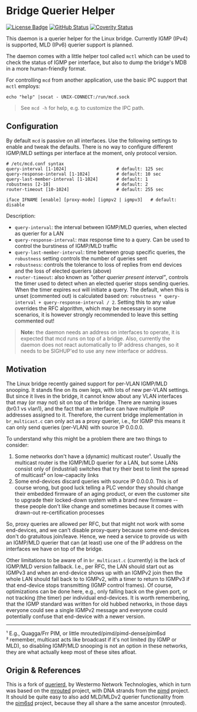 Bridge Querier Helper
=====================
[![License Badge][]][License] [![GitHub Status][]][GitHub] [![Coverity Status][]][Coverity Scan]

This daemon is a querier helper for the Linux bridge.  Currently IGMP
(IPv4) is supported, MLD (IPv6) querier support is planned.

The daemon comes with a little helper tool called `mctl` which
can be used to check the status of IGMP per interface, but also to
dump the bridge's MDB in a more human-friendly format.

For controlling `mcd` from another application, use the basic IPC
support that `mctl` employs:

    echo "help" |socat - UNIX-CONNECT:/run/mcd.sock

> See `mcd -h` for help, e.g. to customize the IPC path.


Configuration
-------------

By default `mcd` is passive on all interfaces.  Use the following
settings to enable and tweak the defaults.  There is no way to configure
different IGMP/MLD settings per interface at the moment, only protocol
version.

    # /etc/mcd.conf syntax
    query-interval [1-1024]                   # default: 125 sec
    query-response-interval [1-1024]          # default: 10 sec
    query-last-member-interval [1-1024]       # default: 1
    robustness [2-10]                         # default: 2
    router-timeout [10-1024]                  # default: 255 sec
    
    iface IFNAME [enable] [proxy-mode] [igmpv2 | igmpv3]   # default: disable

Description:

  * `query-interval`: the interval between IGMP/MLD queries, when
    elected as querier for a LAN
  * `query-response-interval`: max response time to a query.  Can be
    used to control the burstiness of IGMP/MLD traffic
  * `query-last-member-interval`: time between group specific queries,
    the `robustness` setting controls the number of queries sent
  * `robustness`: controls the tolerance to loss of replies from end
    devices and the loss of elected queriers (above)
  * `router-timeout`: also known as *"other querier present interval"*,
    controls the timer used to detect when an elected querier stops
    sending queries.  When the timer expires `mcd` will initiate a
    query.  The default, when this is unset (commented out) is
    calculated based on: `robustness * query-interval +
    query-response-interval / 2`.  Setting this to any value overrides
    the RFC algorithm, which may be necessary in some scenarios, it is
    however strongly recommended to leave this setting commented out!

> **Note:** the daemon needs an address on interfaces to operate, it is
> expected that mcd runs on top of a bridge. Also, currently the
> daemon does not react automatically to IP address changes, so it needs
> to be SIGHUP'ed to use any new interface or address.


Motivation
----------

The Linux bridge recently gained support for per-VLAN IGMP/MLD snooping.
It stands fine on its own legs, with lots of new per-VLAN settings.  But
since it lives in the bridge, it cannot know about any VLAN interfaces
that may (or may not) sit on top of the bridge.  There are naming issues
(br0.1 vs vlan1), and the fact that an interface can have multiple IP
addresses assigned to it.  Therefore, the current bridge implementation
in `br_multicast.c` can only act as a proxy querier, i.e., for IGMP this
means it can only send queries (per-VLAN) with source IP 0.0.0.0.

To understand why this might be a problem there are two things to
consider:

  1. Some networks don't have a (dynamic) multicast router¹.  Usually the
     multicast router is the IGMP/MLD querier for a LAN, but some LANs
     consist only of (industrial) switches that try their best to limit
     the spread of multicast² on low-capacity links
  2. Some end-devices discard queries with source IP 0.0.0.0.  This is
     of course wrong, but good luck telling a PLC vendor they should
     change their embedded firmware of an aging product, or even the
     customer site to upgrade their locked-down system with a brand new
     firmware -- these people don't like change and sometimes because it
     comes with drawn-out re-certification processes

So, proxy queries are allowed per RFC, but that might not work with some
end-devices, and we can't disable proxy-query because some end-devices
don't do gratuitous join/leave.  Hence, we need a service to provide us
with an IGMP/MLD querier that can (at least) use one of the IP address
on the interfaces we have on top of the bridge.

Other limitations to be aware of in `br_multicast.c` (currently) is the
lack of IGMP/MLD version fallback.  I.e., per RFC, the LAN should start
out as IGMPv3 and when an end-device shows up with an IGMPv2 join then
the whole LAN should fall back to to IGMPv2, with a timer to return to
IGMPv3 if that end-device stops transmitting (IGMP control frames).  Of
course, optimizations can be done here, e.g., only falling back on the
given port, or not tracking (the timer) per individual end-devices.  It
is worth remembering, that the IGMP standard was written for old hubbed
networks, in those days everyone could see a single IGMPv2 message and
everyone could potentially confuse that end-device with a newer version.

_____
¹ E.g., Quagga/Frr PIM, or little mrouted/pimd/pimd-dense/pim6sd  
² remember, multicast acts like broadcast if it's not limited (by IGMP
  or MLD), so disabling IGMP/MLD snooping is not an option in these
  networks, they are what actually keep most of these sites afloat.


Origin & References
-------------------

This is a fork of [querierd][], by Westermo Network Technologies, which
in turn was based on the [mrouted][] project, with DNA strands from the
[pimd][] project.  It should be quite easy to also add MLD/MLDv2 querier
functionality from the [pim6sd][] project, because they all share a the
same ancestor (mrouted).

[GitHub]:          https://github.com/kernelkit/mcd/actions/workflows/build.yml/
[GitHub Status]:   https://github.com/kernelkit/mcd/actions/workflows/build.yml/badge.svg
[License]:         http://www.openbsd.org/cgi-bin/cvsweb/src/usr.sbin/mrouted/LICENSE
[License Badge]:   https://img.shields.io/badge/License-BSD%203--Clause-blue.svg
[Coverity Scan]:   https://scan.coverity.com/projects/24475
[Coverity Status]: https://scan.coverity.com/projects/24475/badge.svg
[querierd]:        https://github.com/westermo/querierd/
[mrouted]:         https://github.com/troglobit/mrouted/
[pimd]:            https://github.com/troglobit/pimd/
[pim6sd]:          https://github.com/troglobit/pim6sd/

